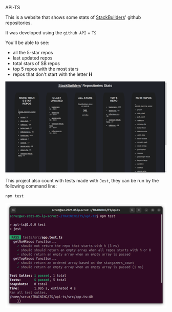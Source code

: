 API-TS

This is a website that shows some stats of [StackBuilders](https://github.com/stackbuilders)' github repositories.

It was developed using the `github API` + `TS`

You'll be able to see:
* all the 5-star repos
* last updated repos
* total stars of SB repos
* top 5 repos with the most stars
* repos that don't start with the letter **H**

![alt text](images/ts-web.png)

This project also count with tests made with `Jest`, they can be run by the following command line:
```bash
npm test
```

![alt text](images/ts-tests.png)

